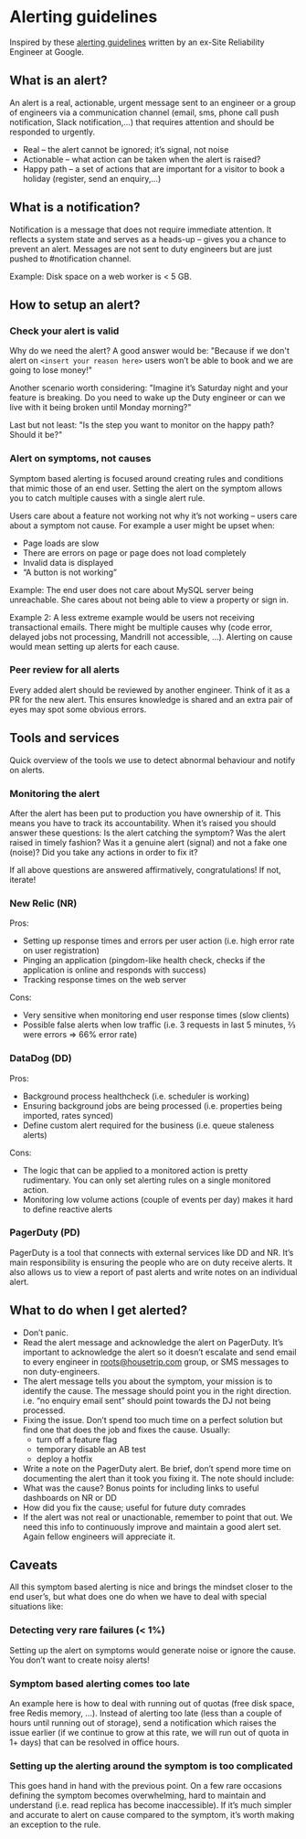 # Alerting guidelines

Inspired by these [alerting guidelines](https://docs.google.com/document/d/199PqyG3UsyXlwieHaqbGiWVa8eMWi8zzAn0YfcApr8Q/edit) written by an ex-Site Reliability Engineer at Google.

## What is an alert?

An alert is a real, actionable, urgent message sent to an engineer or a group of engineers via a communication channel (email, sms, phone call push notification, Slack notification,...) that requires attention and should be responded to urgently.

* Real – the alert cannot be ignored; it’s signal, not noise
* Actionable – what action can be taken when the alert is raised?
* Happy path – a set of actions that are important for a visitor to book a holiday (register, send an enquiry,...)

## What is a notification?

Notification is a message that does not require immediate attention. It reflects a system state and serves as a heads-up – gives you a chance to prevent an alert.
Messages are not sent to duty engineers but are just pushed to #notification channel.

Example: Disk space on a web worker is < 5 GB.

## How to setup an alert?

### Check your alert is valid

Why do we need the alert? A good answer would be: "Because if we don't alert on `<insert your reason here>` users won’t be able to book and we are going to lose money!"

Another scenario worth considering: "Imagine it’s Saturday night and your feature is breaking. Do you need to wake up the Duty engineer or can we live with it being broken until Monday morning?"

Last but not least: "Is the step you want to monitor on the happy path? Should it be?"

### Alert on symptoms, not causes

Symptom based alerting is focused around creating rules and conditions that mimic those of an end user. Setting the alert on the symptom allows you to catch multiple causes with a single alert rule.

Users care about a feature not working not why it’s not working – users care about a symptom not cause. For example a user might be upset when:
* Page loads are slow
* There are errors on page or page does not load completely
* Invalid data is displayed
* “A button is not working”

Example:
The end user does not care about MySQL server being unreachable. She cares about not being able to view a property or sign in.

Example 2: A less extreme example would be users not receiving transactional emails. There might be multiple causes why (code error, delayed jobs not processing, Mandrill not accessible, ...). Alerting on cause would mean setting up alerts for each cause.

### Peer review for all alerts

Every added alert should be reviewed by another engineer. Think of it as a PR for the new alert. This ensures knowledge is shared and an extra pair of eyes may spot some obvious errors.

## Tools and services

Quick overview of the tools we use to detect abnormal behaviour and notify on alerts.

### Monitoring the alert

After the alert has been put to production you have ownership of it. This means you have to track its accountability. When it’s raised you should answer these questions:
Is the alert catching the symptom?
Was the alert raised in timely fashion?
Was it a genuine alert (signal) and not a fake one (noise)?
Did you take any actions in order to fix it?

If all above questions are answered affirmatively, congratulations! If not, iterate!

### New Relic (NR)

Pros:
* Setting up response times and errors per user action (i.e. high error rate on user registration)
* Pinging an application (pingdom-like health check, checks if the application is online and responds with success)
* Tracking response times on the web server

Cons:
* Very sensitive when monitoring end user response times (slow clients)
* Possible false alerts when low traffic (i.e. 3 requests in last 5 minutes, ⅔ were errors => 66% error rate)

### DataDog (DD)

Pros:
* Background process healthcheck (i.e. scheduler is working)
* Ensuring background jobs are being processed (i.e. properties being imported, rates synced)
* Define custom alert required for the business (i.e. queue staleness alerts)

Cons:
* The logic that can be applied to a monitored action is pretty rudimentary. You can only set alerting rules on a single monitored action.
* Monitoring low volume actions (couple of events per day) makes it hard to define reactive alerts

### PagerDuty (PD)

PagerDuty is a tool that connects with external services like DD and NR. It’s main responsibility is ensuring the people who are on duty receive alerts.
It also allows us to view a report of past alerts and write notes on an individual alert.

## What to do when I get alerted?

* Don’t panic.
* Read the alert message and acknowledge the alert on PagerDuty. It’s important to acknowledge the alert so it doesn’t escalate and send email to every engineer in roots@housetrip.com group, or SMS messages to non duty-engineers.
* The alert message tells you about the symptom, your mission is to identify the cause. The message should point you in the right direction. i.e. “no enquiry email sent” should point towards the DJ not being processed.
* Fixing the issue. Don’t spend too much time on a perfect solution but find one that does the job and fixes the cause. Usually:
  * turn off a feature flag
  * temporary disable an AB test
  * deploy a hotfix
* Write a note on the PagerDuty alert. Be brief, don’t spend more time on documenting the alert than it took you fixing it. The note should include:
* What was the cause? Bonus points for including links to useful dashboards on NR or DD
* How did you fix the cause; useful for future duty comrades
* If the alert was not real or unactionable, remember to point that out. We need this info to continuously improve and maintain a good alert set. Again fellow engineers will appreciate it.

## Caveats

All this symptom based alerting is nice and brings the mindset closer to the end user’s, but what does one do when we have to deal with special situations like:

### Detecting very rare failures (< 1%)

Setting up the alert on symptoms would generate noise or ignore the cause. You don’t want to create noisy alerts!

### Symptom based alerting comes too late

An example here is how to deal with running out of quotas (free disk space, free Redis memory, …). Instead of alerting too late (less than a couple of hours until running out of storage), send a notification which raises the issue earlier (if we continue to grow at this rate, we will run out of quota in 1+ days) that can be resolved in office hours.

### Setting up the alerting around the symptom is too complicated

This goes hand in hand with the previous point. On a few rare occasions defining the symptom becomes overwhelming, hard to maintain and understand (i.e. read replica has become inaccessible). If it’s much simpler and accurate to alert on cause compared to the symptom, it’s worth making an exception to the rule.
